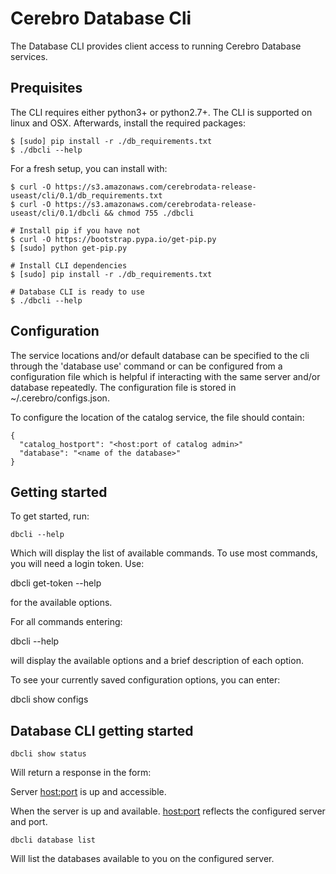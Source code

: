 # Cerebro Database Cli

The Database CLI provides client access to running Cerebro Database services.

## Prequisites
The CLI requires either python3+ or python2.7+. The CLI is supported on linux and OSX.
Afterwards, install the required packages:

    $ [sudo] pip install -r ./db_requirements.txt
    $ ./dbcli --help

For a fresh setup, you can install with:

    $ curl -O https://s3.amazonaws.com/cerebrodata-release-useast/cli/0.1/db_requirements.txt
    $ curl -O https://s3.amazonaws.com/cerebrodata-release-useast/cli/0.1/dbcli && chmod 755 ./dbcli

    # Install pip if you have not
    $ curl -O https://bootstrap.pypa.io/get-pip.py
    $ [sudo] python get-pip.py

    # Install CLI dependencies
    $ [sudo] pip install -r ./db_requirements.txt

    # Database CLI is ready to use
    $ ./dbcli --help

## Configuration
The service locations and/or default database can be specified to the cli through the
'database use' command or can be configured from a configuration file which is helpful
if interacting with the same server and/or database repeatedly. The configuration file
is stored in ~/.cerebro/configs.json.

To configure the location of the catalog service, the file should contain:
```
{
  "catalog_hostport": "<host:port of catalog admin>"
  "database": "<name of the database>"
}
```

## Getting started
To get started, run:

    dbcli --help

Which will display the list of available commands.  To use most commands, you
will need a login token.  Use:

dbcli get-token --help

for the available options.

For all commands entering:

dbcli <command> --help

will display the available options and a brief description of each option.

To see your currently saved configuration options, you can enter:

   dbcli show configs

## Database CLI getting started

    dbcli show status

Will return a response in the form:

Server <host:port> is up and accessible.

When the server is up and available. <host:port> reflects the configured server and port.

    dbcli database list

Will list the databases available to you on the configured server.
